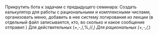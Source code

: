Прикрутить бота к задачам с предыдущего семинара:
Создать калькулятор для работы с рациональными и комплексными числами, 
организовать меню, добавить в нее систему логирования из лекции 
(в отдельный файл записывается, кто, во сколько и какое сообщение отправил ) 
Для действительных (+,-,/,%,//,*) Для рациональных (+,-,/,*)